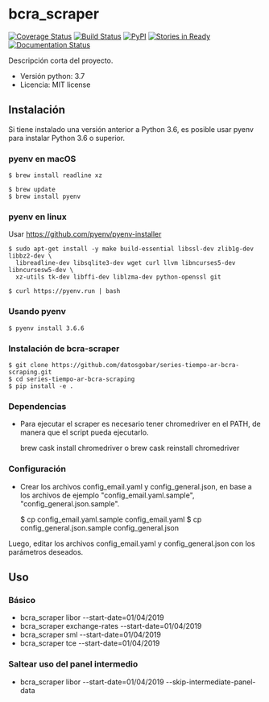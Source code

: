 # bcra_scraper

[![Coverage Status](https://coveralls.io/repos/github/datosgobar/bcra_scraper/badge.svg?branch=master)](https://coveralls.io/github/datosgobar/bcra_scraper?branch=master)
[![Build Status](https://travis-ci.org/datosgobar/bcra_scraper.svg?branch=master)](https://travis-ci.org/datosgobar/bcra_scraper)
[![PyPI](https://badge.fury.io/py/bcra_scraper.svg)](http://badge.fury.io/py/bcra_scraper)
[![Stories in Ready](https://badge.waffle.io/datosgobar/bcra_scraper.png?label=ready&title=Ready)](https://waffle.io/datosgobar/bcra_scraper)
[![Documentation Status](http://readthedocs.org/projects/bcra_scraper/badge/?version=latest)](http://bcra_scraper.readthedocs.org/en/latest/?badge=latest)

Descripción corta del proyecto.


* Versión python: 3.7
* Licencia: MIT license


## Instalación

Si tiene instalado una versión anterior a Python 3.6, es posible usar pyenv para instalar Python 3.6 o superior.

### pyenv en macOS

    $ brew install readline xz
    
    $ brew update
    $ brew install pyenv

### pyenv en linux
Usar https://github.com/pyenv/pyenv-installer

    $ sudo apt-get install -y make build-essential libssl-dev zlib1g-dev libbz2-dev \
      libreadline-dev libsqlite3-dev wget curl llvm libncurses5-dev libncursesw5-dev \
      xz-utils tk-dev libffi-dev liblzma-dev python-openssl git
      
    $ curl https://pyenv.run | bash

### Usando pyenv

    $ pyenv install 3.6.6
    
### Instalación de bcra-scraper

    $ git clone https://github.com/datosgobar/series-tiempo-ar-bcra-scraping.git
    $ cd series-tiempo-ar-bcra-scraping
    $ pip install -e .
    
### Dependencias

* Para ejecutar el scraper es necesario tener chromedriver en el PATH, de manera que el script pueda ejecutarlo.

    brew cask install chromedriver
o
    brew cask reinstall chromedriver

### Configuración

* Crear los archivos config_email.yaml y config_general.json, en base a los archivos de ejemplo "config_email.yaml.sample", "config_general.json.sample".

    $ cp config_email.yaml.sample config_email.yaml
    $ cp config_general.json.sample config_general.json

Luego, editar los archivos config_email.yaml y config_general.json con los parámetros deseados.

## Uso
### Básico
* bcra_scraper libor --start-date=01/04/2019
* bcra_scraper exchange-rates --start-date=01/04/2019
* bcra_scraper sml --start-date=01/04/2019
* bcra_scraper tce --start-date=01/04/2019

### Saltear uso del panel intermedio

* bcra_scraper libor --start-date=01/04/2019 --skip-intermediate-panel-data
